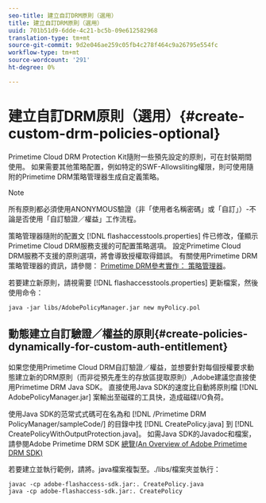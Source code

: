 ```yaml
---
seo-title: 建立自訂DRM原則（選用）
title: 建立自訂DRM原則（選用）
uuid: 701b51d9-6dde-4c21-bc5b-09e612582968
translation-type: tm+mt
source-git-commit: 9d2e046ae259c05fb4c278f464c9a26795e554fc
workflow-type: tm+mt
source-wordcount: '291'
ht-degree: 0%

---
```



# 建立自訂DRM原則（選用）{#create-custom-drm-policies-optional}

Primetime Cloud DRM Protection Kit隨附一些預先設定的原則，可在封裝期間使用。 如果需要其他策略配置，例如特定的SWF-Allowsliting權限，則可使用隨附的Primetime DRM策略管理器生成自定義策略。

>[!NOTE]
>
>所有原則都必須使用ANONYMOUS驗證（非「使用者名稱密碼」或「自訂」）-不論是否使用「自訂驗證／權益」工作流程。

策略管理器隨附的配置文 [!DNL flashaccesstools.properties] 件已修改，僅顯示Primetime Cloud DRM服務支援的可配置策略選項。 設定Primetime Cloud DRM服務不支援的原則選項，將會導致授權取得錯誤。 有關使用Primetime DRM策略管理器的資訊，請參閱： [Primetime DRM參考實作： 策略管理器](https://help.adobe.com/en_US/primetime/drm/5.3/reference_implementations/index.html#concept-DRM_Policy_Manager)。

若要建立新原則，請視需要 [!DNL flashaccesstools.properties] 更新檔案，然後使用命令：

```
java -jar libs/AdobePolicyManager.jar new myPolicy.pol
```

## 動態建立自訂驗證／權益的原則{#create-policies-dynamically-for-custom-auth-entitlement}

如果您使用Primetime Cloud DRM自訂驗證／權益，並想要針對每個授權要求動態建立新的DRM原則（而非從預先產生的存放區提取原則）,Adobe建議您直接使用Primetime DRM Java SDK。 直接使用Java SDK的速度比自動將原則檔 [!DNL AdobePolicyManager.jar] 案輸出至磁碟的工具快，造成磁碟I/O負荷。

使用Java SDK的范常式式碼可在名為和 [!DNL /Primetime DRM PolicyManager/sampleCode/] 的目錄中找 [!DNL CreatePolicy.java] 到 [!DNL CreatePolicyWithOutputProtection.java]。 如需Java SDK的Javadoc和檔案，請參閱Adobe Primetime DRM SDK [總覽(An Overview of Adobe Primetime DRM SDK)](../../../digital-rights-management/drm-sdk-overview/overview.md)

若要建立並執行範例，請將。java檔案複製至。./libs/檔案夾並執行：

```
javac -cp adobe-flashaccess-sdk.jar:. CreatePolicy.java
java -cp adobe-flashaccess-sdk.jar:. CreatePolicy
```
